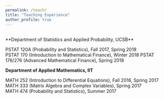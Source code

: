 ```yaml
---
permalink: /teach/
title: "Teaching Experience"
author_profile: true
---
```

<br>
**Department of Statistics and Applied Probability, UCSB**

PSTAT 120A (Probability and Statistics), Fall 2017, Spring 2018  
PSTAT 170 (Introduction to Mathematical Finance), Winter 2018
PSTAT 176/276 (Advanced Mathematical Finance), Spring 2018

**Department of Applied Mathematics, IIT**

MATH 252 (Introduction to Differential Equations), Fall 2016, Spring 2017  
MATH 333 (Matrix Algebra and Complex Variables), Spring 2017  
MATH 474 (Probability and Statistics), Summer 2017
